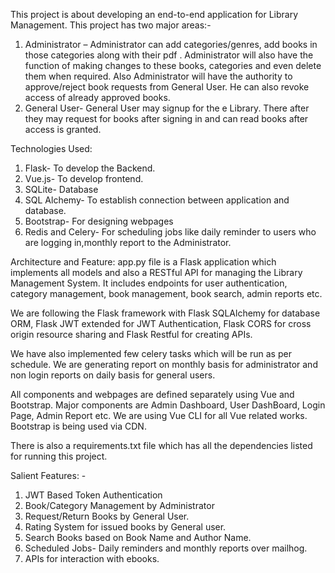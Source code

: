 This project is about developing an end-to-end application for Library Management. This project has two major areas:-
1. Administrator – Administrator can add categories/genres, add books in those categories along with their pdf . Administrator will also have the function of making changes to these books, categories and even delete them when required. Also Administrator will have the authority to approve/reject book requests from General User. He can also revoke access of already approved books.
2. General User- General User may signup for the e Library. There after they may request for books after signing in and can read books after access is granted.

Technologies Used:
1. Flask- To develop the Backend.
2. Vue.js- To develop frontend.
3. SQLite- Database
4. SQL Alchemy- To establish connection between application and database.
5. Bootstrap- For designing webpages
6. Redis and Celery- For scheduling jobs like daily reminder to users who are logging in,monthly report to the Administrator.

Architecture and Feature:
app.py file is a Flask application which implements all models and also a RESTful API for managing the Library Management System. It includes endpoints for user authentication, category management, book management, book search, admin reports etc.

We are following the Flask framework with Flask SQLAlchemy for database ORM, Flask JWT extended for JWT Authentication, Flask CORS for cross origin resource sharing and Flask Restful for creating APIs.

We have also implemented few celery tasks which will be run as per schedule. We are generating report on monthly basis for administrator and non login reports on daily basis for general users.

All components and webpages are defined separately using Vue and Bootstrap. Major components are Admin Dashboard, User DashBoard, Login Page, Admin Report etc. We are using Vue CLI for all Vue related works. Bootstrap is being used via CDN.

There is also a requirements.txt file which has all the dependencies listed for running this project.

Salient Features: -
1. JWT Based Token Authentication
2. Book/Category Management by Administrator
3. Request/Return Books by General User.
4. Rating System for issued books by General user.
5. Search Books based on Book Name and Author Name.
6. Scheduled Jobs- Daily reminders and monthly reports over mailhog.
7. APIs for interaction with ebooks.